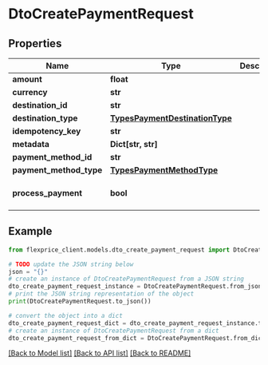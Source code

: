 # DtoCreatePaymentRequest


## Properties

Name | Type | Description | Notes
------------ | ------------- | ------------- | -------------
**amount** | **float** |  | 
**currency** | **str** |  | 
**destination_id** | **str** |  | 
**destination_type** | [**TypesPaymentDestinationType**](TypesPaymentDestinationType.md) |  | 
**idempotency_key** | **str** |  | [optional] 
**metadata** | **Dict[str, str]** |  | [optional] 
**payment_method_id** | **str** |  | [optional] 
**payment_method_type** | [**TypesPaymentMethodType**](TypesPaymentMethodType.md) |  | 
**process_payment** | **bool** |  | [optional] [default to True]

## Example

```python
from flexprice_client.models.dto_create_payment_request import DtoCreatePaymentRequest

# TODO update the JSON string below
json = "{}"
# create an instance of DtoCreatePaymentRequest from a JSON string
dto_create_payment_request_instance = DtoCreatePaymentRequest.from_json(json)
# print the JSON string representation of the object
print(DtoCreatePaymentRequest.to_json())

# convert the object into a dict
dto_create_payment_request_dict = dto_create_payment_request_instance.to_dict()
# create an instance of DtoCreatePaymentRequest from a dict
dto_create_payment_request_from_dict = DtoCreatePaymentRequest.from_dict(dto_create_payment_request_dict)
```
[[Back to Model list]](../README.md#documentation-for-models) [[Back to API list]](../README.md#documentation-for-api-endpoints) [[Back to README]](../README.md)


